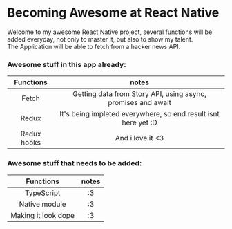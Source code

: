 # Becoming Awesome at React Native
Welcome to my awesome React Native project, several functions will be added everyday, not only to master it, but also to show my talent.  
The Application will be able to fetch from a hacker news API.  
### Awesome stuff in this app already:  
| Functions | notes |
|:---:|:---:|
| Fetch | Getting data from Story API, using async, promises and await |  
| Redux | It's being impleted everywhere, so end result isnt here yet :D |  
| Redux hooks | And i love it <3 |  

### Awesome stuff that needs to be added:  
| Functions | notes |
|:---:|:---:|
| TypeScript | :3 |  
| Native module | :3 |  
| Making it look dope | :3 |  

